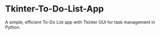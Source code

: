 # Tkinter-To-Do-List-App
A simple, efficient To-Do List app with Tkinter GUI for task management in Python.
